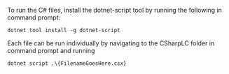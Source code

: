 To run the C# files, install the dotnet-script tool by running the following in command prompt:
```
dotnet tool install -g dotnet-script
```

Each file can be run individually by navigating to the CSharpLC folder in command prompt and running
```
dotnet script .\{FilenameGoesHere.csx}
```